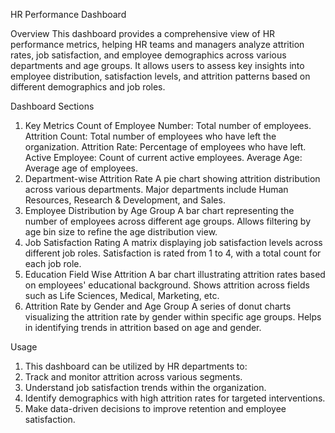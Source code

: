 HR Performance Dashboard

Overview
This dashboard provides a comprehensive view of HR performance metrics, helping HR teams and managers analyze attrition rates, job satisfaction, and employee demographics across various departments and age groups. It allows users to assess key insights into employee distribution, satisfaction levels, and attrition patterns based on different demographics and job roles.

Dashboard Sections
1. Key Metrics
Count of Employee Number: Total number of employees.
Attrition Count: Total number of employees who have left the organization.
Attrition Rate: Percentage of employees who have left.
Active Employee: Count of current active employees.
Average Age: Average age of employees.
2. Department-wise Attrition Rate
A pie chart showing attrition distribution across various departments.
Major departments include Human Resources, Research & Development, and Sales.
3. Employee Distribution by Age Group
A bar chart representing the number of employees across different age groups.
Allows filtering by age bin size to refine the age distribution view.
4. Job Satisfaction Rating
A matrix displaying job satisfaction levels across different job roles.
Satisfaction is rated from 1 to 4, with a total count for each job role.
5. Education Field Wise Attrition
A bar chart illustrating attrition rates based on employees' educational background.
Shows attrition across fields such as Life Sciences, Medical, Marketing, etc.
6. Attrition Rate by Gender and Age Group
A series of donut charts visualizing the attrition rate by gender within specific age groups.
Helps in identifying trends in attrition based on age and gender.

Usage
1. This dashboard can be utilized by HR departments to:
2. Track and monitor attrition across various segments.
3. Understand job satisfaction trends within the organization.
4. Identify demographics with high attrition rates for targeted interventions.
5. Make data-driven decisions to improve retention and employee satisfaction.
